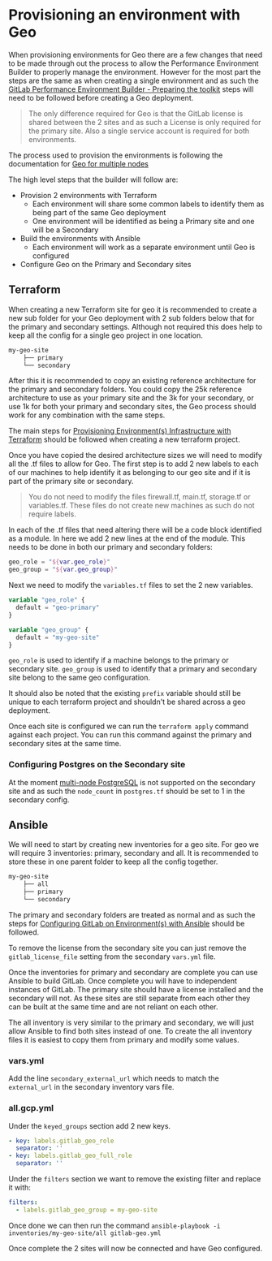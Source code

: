 # Provisioning an environment with Geo

When provisioning environments for Geo there are a few changes that need to be made through out the process to allow the Performance Environment Builder to properly manage the environment. However for the most part the steps are the same as when creating a single environment and as such the [GitLab Performance Environment Builder - Preparing the toolkit](https://gitlab.com/gitlab-org/quality/performance-environment-builder/-/blob/master/docs/prep_toolkit.md) steps will need to be followed before creating a Geo deployment. 
> The only difference required for Geo is that the GitLab license is shared between the 2 sites and as such a License is only required for the primary site. Also a single service account is required for both environments.



The process used to provision the environments is following the documentation for [Geo for multiple nodes](https://docs.gitlab.com/ee/administration/geo/replication/multiple_servers.html)

The high level steps that the builder will follow are:
  - Provision 2 environments with Terraform
    - Each environment will share some common labels to identify them as being part of the same Geo deployment
    - One environment will be identified as being a Primary site and one will be a Secondary
  -   Build the environments with Ansible
      -   Each environment will work as a separate environment until Geo is configured
  -   Configure Geo on the Primary and Secondary sites

## Terraform

When creating a new Terraform site for geo it is recommended to create a new sub folder for your Geo deployment with 2 sub folders below that for the primary and secondary settings. Although not required this does help to keep all the config for a single geo project in one location. 

```bash
my-geo-site
    ├── primary
    └── secondary
```

After this it is recommended to copy an existing reference architecture for the primary and secondary folders. You could copy the 25k reference architecture to use as your primary site and the 3k for your secondary, or use 1k for both your primary and secondary sites, the Geo process should work for any combination with the same steps.

The main steps for [Provisioning Environment(s) Infrastructure with Terraform](https://gitlab.com/gitlab-org/quality/performance-environment-builder/-/blob/master/docs/building_environments.md#provisioning-environments-infrastructure-with-terraform) should be followed when creating a new terraform project.

Once you have copied the desired architecture sizes we will need to modify all the .tf files to allow for Geo. The first step is to add 2 new labels to each of our machines to help identify it as belonging to our geo site and if it is part of the primary site or secondary.

> You do not need to modify the files firewall.tf, main.tf, storage.tf or variables.tf. These files do not create new machines as such do not require labels.

In each of the .tf files that need altering there will be a code block identified as a module. In here we add 2 new lines at the end of the module. This needs to be done in both our primary and secondary folders:
```terraform
geo_role = "${var.geo_role}"
geo_group = "${var.geo_group}"
```
Next we need to modify the `variables.tf` files to set the 2 new variables.
```terraform
variable "geo_role" {
  default = "geo-primary"
}

variable "geo_group" {
  default = "my-geo-site"
}
```
`geo_role` is used to identify if a machine belongs to the primary or secondary site.
`geo_group` is used to identify that a primary and secondary site belong to the same geo configuration.

It should also be noted that the existing `prefix` variable should still be unique to each terraform project and shouldn't be shared across a geo deployment.

Once each site is configured we can run the `terraform apply` command against each project. You can run this command against the primary and secondary sites at the same time.

### Configuring Postgres on the Secondary site
At the moment [multi-node PostgreSQL](https://docs.gitlab.com/ee/administration/geo/replication/multiple_servers.html#step-2-configure-the-main-read-only-replica-postgresql-database-on-the-secondary-node) is not supported on the secondary site and as such the `node_count` in `postgres.tf` should be set to 1 in the secondary config.

## Ansible

We will need to start by creating new inventories for a geo site. For geo we will require 3 inventories: primary, secondary and all. It is recommended to store these in one parent folder to keep all the config together.
```bash
my-geo-site
    ├── all
    ├── primary
    └── secondary
```
The primary and secondary folders are treated as normal and as such the steps for [Configuring GitLab on Environment(s) with Ansible](https://gitlab.com/gitlab-org/quality/performance-environment-builder/-/blob/master/docs/building_environments.md#configuring-gitlab-on-environments-with-ansible) should be followed.

To remove the license from the secondary site you can just remove the `gitlab_license_file` setting from the secondary `vars.yml` file.

Once the inventories for primary and secondary are complete you can use Ansible to build GitLab. Once complete you will have to independent instances of GitLab. The primary site should have a license installed and the secondary will not.
As these sites are still separate from each other they can be built at the same time and are not reliant on each other.

The all inventory is very similar to the primary and secondary, we will just allow Ansible to find both sites instead of one. To create the all inventory files it is easiest to copy them from primary and modify some values. 

### vars.yml
Add the line `secondary_external_url` which needs to match the `external_url` in the secondary inventory vars file.

### all.gcp.yml
Under the `keyed_groups` section add 2 new keys.
```yaml
- key: labels.gitlab_geo_role
  separator: ''
- key: labels.gitlab_geo_full_role
  separator: ''
```
Under the `filters` section we want to remove the existing filter and replace it with:
```yaml
filters:
  - labels.gitlab_geo_group = my-geo-site
```

Once done we can then run the command
`ansible-playbook -i inventories/my-geo-site/all gitlab-geo.yml` 

Once complete the 2 sites will now be connected and have Geo configured.